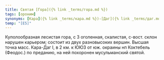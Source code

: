 ```yaml
---
title: Святая [Гора]({% link _terms/гора.md %})
tags: [ороним]
synonyms: [Кара]({% link _terms/кара.md %})-[Даг]({% link _terms/даг.md %})
temp: "[Е5]"
---
```


Куполообразная лесистая гора, с З оголенная, скалистая, с-вост. склон нарушен
карьером; состоит из двух разновысоких вершин. Высшая точка масс. Кара-Даг I, в
2 км. к ЮЮЗ от юж. окраины нп Коктебель (Феодос.) по преданию, на ней похоронен
мусульманский святой.
